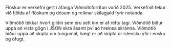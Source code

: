 Flöskur er verkefni gert í áfanga Viðmótsforritun vorið 2025. 
Verkefnið tekur við fjölda af flöskum og dósum og reiknar skilagjald fyrir notanda. 

Viðmótið tékkar hvort gildin sem eru sett inn er af réttu tagi.
Viðmótið bíður uppá að vista gögn í JSON skrá ásamt því að hreinsa skránna. 
Viðmótið bíður uppá að skipta um tungumál, hægt er að skipta úr íslensku yfir í ensku og öfugt. 


